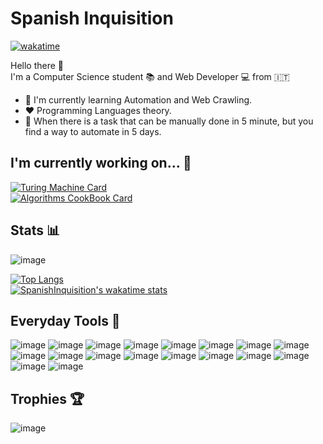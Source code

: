 # Spanish Inquisition

[![wakatime](https://wakatime.com/badge/user/a066da80-f2e0-402c-bda8-566c96e36484.svg)](https://wakatime.com/@a066da80-f2e0-402c-bda8-566c96e36484?style=social)

Hello there 👀 <br/>
I'm a Computer Science student 📚 and Web Developer 💻 from 🇮🇹 <br/>

* 🌱 I'm currently learning Automation and Web Crawling.
* :heart: Programming Languages theory.
* 🤡 When there is a task that can be manually done in 5 minute, but you find a way to automate in 5 days.

## I'm currently working on... 🔮

[![Turing Machine Card](https://github-readme-stats.vercel.app/api/pin/?username=SpanishInquisition49&repo=turingmachine&bg_color=0B0D0F&text_color=F8F8F2&title_color=FF80BF&icon_color=9580FF&border_color=8AFF80)](https://github.com/SpanishInquisition49/TuringMachine)
<br/>
[![Algorithms CookBook Card](https://github-readme-stats.vercel.app/api/pin/?username=SpanishInquisition49&repo=algorithms_cookbook&bg_color=0B0D0F&text_color=F8F8F2&title_color=FF80BF&icon_color=9580FF&border_color=8AFF80)](https://github.com/SpanishInquisition49/Algorithms-Cookbook)

## Stats 📊

![image](https://github-readme-streak-stats.herokuapp.com/?user=spanishinquisition49&background=0B0D0F&border=8AFF80&stroke=8AFF80&sideLabels=F8F8F2&dates=F8F8F2&sideNums=F8F8F2&currStreakNum=F8F8F2&ring=FF9580&fire=FF9580&currStreakLabel=FF9580)

[![Top Langs](https://github-readme-stats.vercel.app/api/top-langs/?username=SpanishInquisition49&layout=compact&langs_count=10&bg_color=0B0D0F&text_color=F8F8F2&title_color=FF80BF&icon_color=9580FF&border_color=8AFF80)](https://github.com/SpanishInquisition49)
<br/>
[![SpanishInquisition's wakatime stats](https://github-readme-stats.vercel.app/api/wakatime?username=SpanishInquisition&layout=compact&bg_color=0B0D0F&text_color=F8F8F2&title_color=FF80BF&icon_color=9580FF&border_color=8AFF80)](https://github.com/SpanishInquisition49)

## Everyday Tools 🧰

![image](https://img.shields.io/badge/Docker-2CA5E0?style=for-the-badge&logo=docker&logoColor=white)
![image](https://img.shields.io/badge/PostgreSQL-316192?style=for-the-badge&logo=postgresql&logoColor=white)
![image](https://img.shields.io/badge/Insomnia-5849be?style=for-the-badge&logo=Insomnia&logoColor=white)
![image](https://img.shields.io/badge/Jest-C21325?style=for-the-badge&logo=jest&logoColor=white)
![image](https://img.shields.io/badge/Node.js-339933?style=for-the-badge&logo=nodedotjs&logoColor=white)
![image](https://img.shields.io/badge/npm-CB3837?style=for-the-badge&logo=npm&logoColor=white)
![image](https://img.shields.io/badge/VSCode-0078D4?style=for-the-badge&logo=visual%20studio%20code&logoColor=white)
![image](https://img.shields.io/badge/VIM-%2311AB00.svg?&style=for-the-badge&logo=vim&logoColor=white)
![image](	https://img.shields.io/badge/JavaScript-323330?style=for-the-badge&logo=javascript&logoColor=F7DF1E)
![image](https://img.shields.io/badge/HTML5-E34F26?style=for-the-badge&logo=html5&logoColor=white)
![image](https://img.shields.io/badge/CSS3-1572B6?style=for-the-badge&logo=css3&logoColor=white)
![image](https://img.shields.io/badge/Puppeteer-40B5A4?style=for-the-badge&logo=Puppeteer&logoColor=white)
![image](https://img.shields.io/badge/TypeScript-007ACC?style=for-the-badge&logo=typescript&logoColor=white)
![image](https://img.shields.io/badge/Python-FFD43B?style=for-the-badge&logo=python&logoColor=blue)
![image](	https://img.shields.io/badge/prettier-1A2C34?style=for-the-badge&logo=prettier&logoColor=F7BA3E)
![image](https://img.shields.io/badge/mac%20os-000000?style=for-the-badge&logo=apple&logoColor=white)
![image](https://img.shields.io/badge/GitLab-330F63?style=for-the-badge&logo=gitlab&logoColor=white)
![image](https://img.shields.io/badge/GIT-E44C30?style=for-the-badge&logo=git&logoColor=white)

## Trophies 🏆

![image](https://github-profile-trophy.vercel.app/?username=spanishinquisition49&theme=dracula&no-bg=true&no-frame=true&rank=SECRET,SSS,SS,S,AAA,AA,A)
